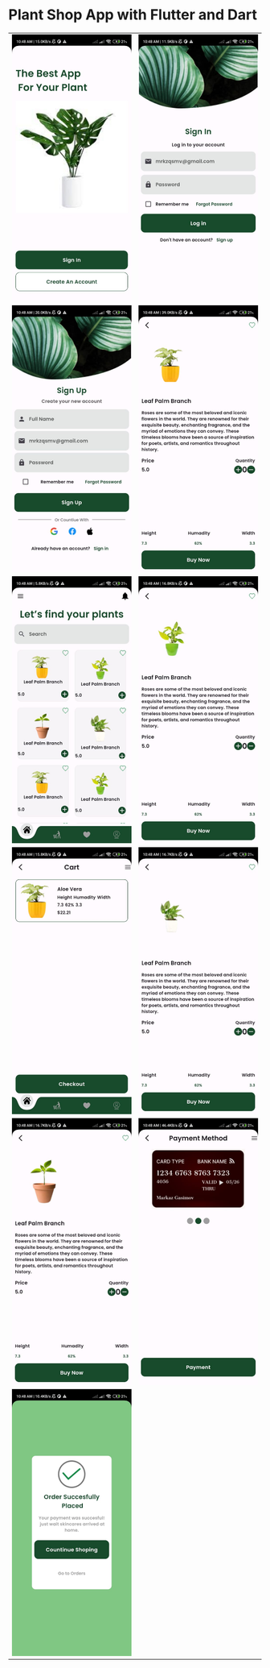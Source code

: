 # Plant Shop App with Flutter and Dart
<table>
  <tr>
    <td><img src='https://github.com/mrkzqsmv/Plant-Shop-App-with-Flutter-and-Dart/blob/main/app_screens/WhatsApp%20Image%202023-10-23%20at%2010.56.44%20AM.jpeg'></td>
    <td><img src='https://github.com/mrkzqsmv/Plant-Shop-App-with-Flutter-and-Dart/blob/main/app_screens/WhatsApp%20Image%202023-10-23%20at%2010.56.44%20AM%20(1).jpeg'></td>
  </tr>
  <tr>
    <td><img src='https://github.com/mrkzqsmv/Plant-Shop-App-with-Flutter-and-Dart/blob/main/app_screens/WhatsApp%20Image%202023-10-23%20at%2010.56.43%20AM.jpeg'></td>
    <td><img src='https://github.com/mrkzqsmv/Plant-Shop-App-with-Flutter-and-Dart/blob/main/app_screens/WhatsApp%20Image%202023-10-23%20at%2010.56.43%20AM%20(2).jpeg'></td>
  </tr>
  <tr>
    <td><img src='https://github.com/mrkzqsmv/Plant-Shop-App-with-Flutter-and-Dart/blob/main/app_screens/WhatsApp%20Image%202023-10-23%20at%2010.56.43%20AM%20(1).jpeg'></td>
    <td><img src='https://github.com/mrkzqsmv/Plant-Shop-App-with-Flutter-and-Dart/blob/main/app_screens/WhatsApp%20Image%202023-10-23%20at%2010.56.42%20AM.jpeg'></td>
  </tr>
  <tr>
    <td><img src='https://github.com/mrkzqsmv/Plant-Shop-App-with-Flutter-and-Dart/blob/main/app_screens/WhatsApp%20Image%202023-10-23%20at%2010.56.42%20AM%20(3).jpeg'></td>
    <td><img src='https://github.com/mrkzqsmv/Plant-Shop-App-with-Flutter-and-Dart/blob/main/app_screens/WhatsApp%20Image%202023-10-23%20at%2010.56.42%20AM%20(2).jpeg'></td>
  </tr>
  <tr>
    <td><img src='https://github.com/mrkzqsmv/Plant-Shop-App-with-Flutter-and-Dart/blob/main/app_screens/WhatsApp%20Image%202023-10-23%20at%2010.56.42%20AM%20(1).jpeg'></td>
    <td><img src='https://github.com/mrkzqsmv/Plant-Shop-App-with-Flutter-and-Dart/blob/main/app_screens/WhatsApp%20Image%202023-10-23%20at%2010.56.41%20AM.jpeg'></td>
  </tr>
  <tr>
    <td><img src='https://github.com/mrkzqsmv/Plant-Shop-App-with-Flutter-and-Dart/blob/main/app_screens/WhatsApp%20Image%202023-10-23%20at%2010.56.41%20AM%20(1).jpeg'></td>
    <td></td>
  </tr>
</table>
